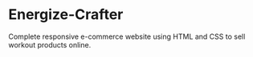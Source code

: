# Energize-Crafter
Complete responsive e-commerce website using HTML and CSS to sell workout products online.
